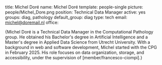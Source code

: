 title: Michel Doré
name: Michel Doré
template: people-single
picture: people/Michel_Dore.png
position: Technical Data Manager
active: yes
groups: diag, pathology
default_group: diag
type: tech
email: michel@doremail.nl
office:

{Michel Doré is a Technical Data Manager in the Computational Pathology group. He obtained his Bachelor's degree in Artificial Intelligence and a Master's degree in Applied Data Science from Utrecht University. With a background in web and software development, Michel started with the CPG in February 2025. His role focuses on data organization, storage, and accessibility, under the supervision of [member/francesco-ciompi].}